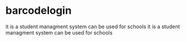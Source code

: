 # barcodelogin
it is a student managment system can be used for schools
it is a student managment system can be used for schools
